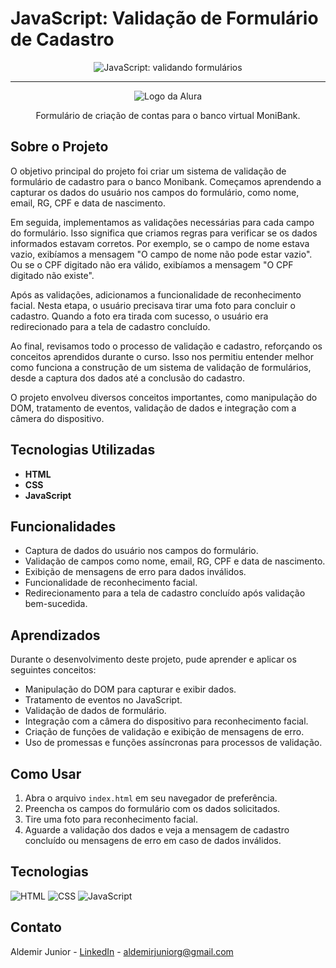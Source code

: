 <!DOCTYPE html>
<html lang="pt-BR">
<head>
    <meta charset="UTF-8">
    <title>JavaScript: Validação de Formulário de Cadastro</title>
</head>
<body>
<h1>JavaScript: Validação de Formulário de Cadastro</h1>

<p align="center">
    <img src="https://imgur.com/mIBmcEL.png" alt="JavaScript: validando formulários">
</p>

<hr>

<p align="center">
    <img src="https://github.com/MonicaHillman/aluraplay-requisicoes/blob/main/img/logo.png" alt="Logo da Alura">
</p>
<p align="center">Formulário de criação de contas para o banco virtual MoniBank.</p>

<h2>Sobre o Projeto</h2>
<p>O objetivo principal do projeto foi criar um sistema de validação de formulário de cadastro para o banco Monibank. Começamos aprendendo a capturar os dados do usuário nos campos do formulário, como nome, email, RG, CPF e data de nascimento.</p>
<p>Em seguida, implementamos as validações necessárias para cada campo do formulário. Isso significa que criamos regras para verificar se os dados informados estavam corretos. Por exemplo, se o campo de nome estava vazio, exibíamos a mensagem "O campo de nome não pode estar vazio". Ou se o CPF digitado não era válido, exibíamos a mensagem "O CPF digitado não existe".</p>
<p>Após as validações, adicionamos a funcionalidade de reconhecimento facial. Nesta etapa, o usuário precisava tirar uma foto para concluir o cadastro. Quando a foto era tirada com sucesso, o usuário era redirecionado para a tela de cadastro concluído.</p>
<p>Ao final, revisamos todo o processo de validação e cadastro, reforçando os conceitos aprendidos durante o curso. Isso nos permitiu entender melhor como funciona a construção de um sistema de validação de formulários, desde a captura dos dados até a conclusão do cadastro.</p>
<p>O projeto envolveu diversos conceitos importantes, como manipulação do DOM, tratamento de eventos, validação de dados e integração com a câmera do dispositivo.</p>

<h2>Tecnologias Utilizadas</h2>
<ul>
    <li><strong>HTML</strong></li>
    <li><strong>CSS</strong></li>
    <li><strong>JavaScript</strong></li>
</ul>

<h2>Funcionalidades</h2>
<ul>
    <li>Captura de dados do usuário nos campos do formulário.</li>
    <li>Validação de campos como nome, email, RG, CPF e data de nascimento.</li>
    <li>Exibição de mensagens de erro para dados inválidos.</li>
    <li>Funcionalidade de reconhecimento facial.</li>
    <li>Redirecionamento para a tela de cadastro concluído após validação bem-sucedida.</li>
</ul>

<h2>Aprendizados</h2>
<p>Durante o desenvolvimento deste projeto, pude aprender e aplicar os seguintes conceitos:</p>
<ul>
    <li>Manipulação do DOM para capturar e exibir dados.</li>
    <li>Tratamento de eventos no JavaScript.</li>
    <li>Validação de dados de formulário.</li>
    <li>Integração com a câmera do dispositivo para reconhecimento facial.</li>
    <li>Criação de funções de validação e exibição de mensagens de erro.</li>
    <li>Uso de promessas e funções assíncronas para processos de validação.</li>
</ul>

<h2>Como Usar</h2>
<ol>
    <li>Abra o arquivo <code>index.html</code> em seu navegador de preferência.</li>
    <li>Preencha os campos do formulário com os dados solicitados.</li>
    <li>Tire uma foto para reconhecimento facial.</li>
    <li>Aguarde a validação dos dados e veja a mensagem de cadastro concluído ou mensagens de erro em caso de dados inválidos.</li>
</ol>

<h2>Tecnologias</h2>
<div>
  <img src="https://img.shields.io/badge/HTML-239120?style=for-the-badge&logo=html5&logoColor=white" alt="HTML">
  <img src="https://img.shields.io/badge/CSS-239120?&style=for-the-badge&logo=css3&logoColor=white" alt="CSS">
  <img src="https://img.shields.io/badge/JavaScript-239120?&style=for-the-badge&logo=javascript&logoColor=white" alt="JavaScript">
</div>

<h2>Contato</h2>
<p>Aldemir Junior - <a href="https://www.linkedin.com/in/aldemir-desenvolvedor/">LinkedIn</a> - <a href="mailto:aldemirjuniorg@gmail.com">aldemirjuniorg@gmail.com</a></p>
</body>
</html>
